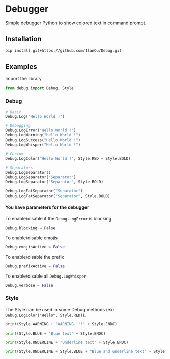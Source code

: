 # Debugger

Simple debugger Python to show colored text in command prompt.

## Installation

```bash
pip install git+https://github.com/IlanOu/Debug.git
```

## Examples

Import the library

```py
from debug import Debug, Style
```

### Debug

```py
# Basic
Debug.Log("Hello World !")
```

```py
# Debugging
Debug.LogError("Hello World !")
Debug.LogWarning("Hello World !")
Debug.LogSuccess("Hello World !")
Debug.LogWhisper("Hello World !")
```

```py
# Custom
Debug.LogColor("Hello World !", Style.RED + Style.BOLD)
```

```py
# Separators
Debug.LogSeparator() 
Debug.LogSeparator("Separator") 
Debug.LogSeparator("Separator", Style.BOLD)

Debug.LogFatSeparator("Separator")  
Debug.LogFatSeparator("Separator", Style.BOLD)
```

#### You have parameters for the debugger

To enable/disable if the `Debug.LogError` is blocking

```py
Debug.blocking = False
```

To enable/disable emojis

```py
Debug.emojisActive = False
```

To enable/disable the prefix

```py
Debug.prefixActive = False
```

To enable/disable all `Debug.LogWhisper`

```py
Debug.verbose = False
```

### Style

The Style can be used in some Debug methods (ex: `Debug.LogColor("Hello", Style.RED)`).

```py
print(Style.WARNING + "WARNING !!!" + Style.ENDC)

print(Style.BLUE + "Blue text" + Style.ENDC)

print(Style.UNDERLINE + "Underline text" + Style.ENDC)

print(Style.UNDERLINE + Style.BLUE + "Blue and underline text" + Style.ENDC)
```
